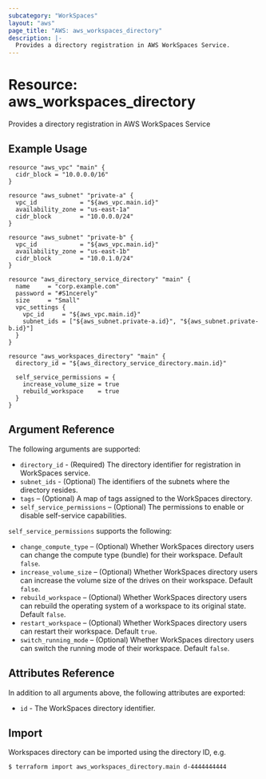 ```yaml
---
subcategory: "WorkSpaces"
layout: "aws"
page_title: "AWS: aws_workspaces_directory"
description: |-
  Provides a directory registration in AWS WorkSpaces Service.
---
```


# Resource: aws_workspaces_directory

Provides a directory registration in AWS WorkSpaces Service

## Example Usage

```hcl
resource "aws_vpc" "main" {
  cidr_block = "10.0.0.0/16"
}

resource "aws_subnet" "private-a" {
  vpc_id            = "${aws_vpc.main.id}"
  availability_zone = "us-east-1a"
  cidr_block        = "10.0.0.0/24"
}

resource "aws_subnet" "private-b" {
  vpc_id            = "${aws_vpc.main.id}"
  availability_zone = "us-east-1b"
  cidr_block        = "10.0.1.0/24"
}

resource "aws_directory_service_directory" "main" {
  name     = "corp.example.com"
  password = "#S1ncerely"
  size     = "Small"
  vpc_settings {
    vpc_id     = "${aws_vpc.main.id}"
    subnet_ids = ["${aws_subnet.private-a.id}", "${aws_subnet.private-b.id}"]
  }
}

resource "aws_workspaces_directory" "main" {
  directory_id = "${aws_directory_service_directory.main.id}"

  self_service_permissions = {
    increase_volume_size = true
    rebuild_workspace    = true
  }
}
```

## Argument Reference

The following arguments are supported:

* `directory_id` - (Required) The directory identifier for registration in WorkSpaces service.
* `subnet_ids` - (Optional) The identifiers of the subnets where the directory resides.
* `tags` – (Optional) A map of tags assigned to the WorkSpaces directory.
* `self_service_permissions` – (Optional) The permissions to enable or disable self-service capabilities.

`self_service_permissions` supports the following:

* `change_compute_type` – (Optional) Whether WorkSpaces directory users can change the compute type (bundle) for their workspace. Default `false`.
* `increase_volume_size` – (Optional) Whether WorkSpaces directory users can increase the volume size of the drives on their workspace. Default `false`.
* `rebuild_workspace` – (Optional) Whether WorkSpaces directory users can rebuild the operating system of a workspace to its original state. Default `false`.
* `restart_workspace` – (Optional) Whether WorkSpaces directory users can restart their workspace. Default `true`.
* `switch_running_mode` – (Optional) Whether WorkSpaces directory users can switch the running mode of their workspace. Default `false`.

## Attributes Reference

In addition to all arguments above, the following attributes are exported:

* `id` - The WorkSpaces directory identifier.

## Import

Workspaces directory can be imported using the directory ID, e.g.

```
$ terraform import aws_workspaces_directory.main d-4444444444
```
